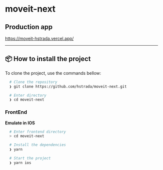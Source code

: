 # moveit-next

## Production app
https://moveit-hstrada.vercel.app/

---
 
## 📦️ How to install the project

To clone the project, use the commands bellow:

```bash
  # Clone the repository
  ❯ git clone https://github.com/hstrada/moveit-next.git

  # Enter directory
  ❯ cd moveit-next
```

### FrontEnd

**Emulate in IOS**

```bash
  # Enter frontend directory
  > cd moveit-next

  # Install the dependencies
  ❯ yarn

  # Start the project
  ❯ yarn ios
```